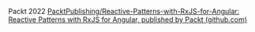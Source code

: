 Packt 2022
[PacktPublishing/Reactive-Patterns-with-RxJS-for-Angular: Reactive Patterns with RxJS for Angular, published by Packt (github.com)](https://github.com/PacktPublishing/Reactive-Patterns-with-RxJS-for-Angular)





